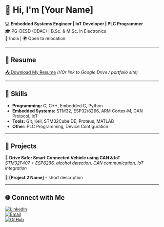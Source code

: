 # 👋 Hi, I'm [Your Name]

💻 **Embedded Systems Engineer | IoT Developer | PLC Programmer**  
🎓 PG-DESD (CDAC) | B.Sc. & M.Sc. in Electronics  
📍 India | 🌍 Open to relocation  

---

## 📄 Resume
[📥 Download My Resume](https://github.com/niikhilkavate/niikhilkavate/blob/main/NikhilResume.pdf)
//*(Or link to Google Drive / portfolio site)*  

---

## 🚀 Skills
- **Programming:** C, C++, Embedded C, Python  
- **Embedded Systems:** STM32, ESP32/8266, ARM Cortex-M, CAN Protocol, IoT  
- **Tools:** Git, Keil, STM32CubeIDE, Proteus, MATLAB  
- **Other:** PLC Programming, Device Configuration  

---

## 📂 Projects
🔹 **Drive Safe: Smart Connected Vehicle using CAN & IoT**  
*STM32F407 + ESP8266, alcohol detection, CAN communication, IoT integration*  

🔹 **[Project 2 Name]** – short description  

---

## 🌐 Connect with Me
[![LinkedIn](https://img.shields.io/badge/LinkedIn-blue?logo=linkedin&logoColor=white)](https://www.linkedin.com/in/yourprofile)  
[![Email](https://img.shields.io/badge/Email-red?logo=gmail&logoColor=white)](mailto:your@email.com)  
[![GitHub](https://img.shields.io/badge/GitHub-black?logo=github&logoColor=white)](https://github.com/yourusername)
